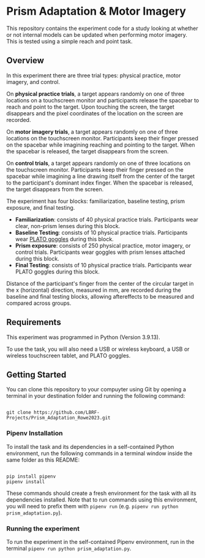 # Prism Adaptation & Motor Imagery

This repository contains the experiment code for a study looking at whether or not internal models can be updated when performing motor imagery.
This is tested using a simple reach and point task.

## Overview

In this experiment there are three trial types: physical practice, motor imagery, and control. 

On **physical practice trials**, a target appears randomly on one of three locations on a touchscreen monitor and participants
release the spacebar to reach and point to the target. Upon touching the screen, the target disappears and the pixel coordinates
of the location on the screen are recorded.

On **motor imagery trials**, a target appears randomly on one of three locations on the touchscreen monitor.
Participants keep their finger pressed on the spacebar while imagining reaching and pointing to the target. 
When the spacebar is released, the target disappears from the screen.

On **control trials**, a target appears randomly on one of three locations on the touchscreen monitor.
Participants keep their finger pressed on the spacebar while imagining a line drawing itself from the center of the
target to the participant's dominant index finger. When the spacebar is released, the target disappears from the screen.

The experiment has four blocks: familiarization, baseline testing, prism exposure, and final testing. 
- **Familiarization**: consists of 40 physical practice trials. Participants wear clear, non-prism lenses during this block.
- **Baseline Testing**: consists of 10 physical practice trials. Participants wear [PLATO goggles](https://www.translucent.ca/products/plato-visual-occlusion-spectacles/) during this block. 
- **Prism exposure**: consists of 250 physical practice, motor imagery, or control trials. Participants wear goggles with prism lenses attached during this block.
- **Final Testing**: consists of 10 physical practice trials. Participants wear PLATO goggles during this block.

Distance of the participant's finger from the center of the circular target in the x (horizontal) direction, measured in mm, are recorded during the baseline
and final testing blocks, allowing aftereffects to be measured and compared across groups. 

## Requirements

This experiment was programmed in Python (Version 3.9.13).

To use the task, you will also need a USB or wireless keyboard, a USB or wireless touchscreen tablet, and PLATO goggles. 

## Getting Started

You can clone this repository to your compuyter using Git by opening a terminal in your destination folder and running the following command: 
```

git clone https://github.com/LBRF-Projects/Prism_Adaptation_Rowe2023.git

```

### Pipenv Installation
To install the task and its dependencies in a self-contained Python environment, run the following commands
in a terminal window inside the same folder as this README:

```

pip install pipenv
pipenv install

```

These commands should create a fresh environment for the task with all its dependencies installed.
Note that to run commands using this environment, you will need to prefix them with ```pipenv run```
(e.g. ```pipenv run python prism_adaptation.py```).


### Running the experiment
To run the experiment in the self-contained Pipenv environment, run in the terminal ```pipenv run python prism_adaptation.py```.
